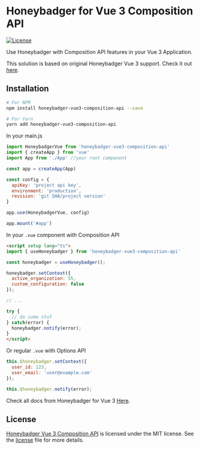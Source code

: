 # Honeybadger for Vue 3 Composition API

<a href="https://github.com/otavio-paganotti/honeybadger-vue3-composition-api/blob/main/LICENSE"><img src="https://img.shields.io/github/license/otavio-paganotti/honeybadger-vue3-composition-api" alt="License" /></a>

Use Honeybadger with Composition API features in your Vue 3 Application.

This solution is based on original Honeybadger Vue 3 support. Check it out [here](https://github.com/honeybadger-io/honeybadger-vue).

## Installation

```BASH
# For NPM
npm install honeybadger-vue3-composition-api --save

# For Yarn
yarn add honeybadger-vue3-composition-api
```

In your main.js

```javascript
import HoneybadgerVue from 'honeybadger-vue3-composition-api'
import { createApp } from 'vue'
import App from './App' //your root component

const app = createApp(App)

const config = {
  apiKey: 'project api key',
  environment: 'production',
  revision: 'git SHA/project version'
}

app.use(HoneybadgerVue, config)

app.mount('#app')
```

In your `.vue` component with Composition API

```html
<script setup lang="ts">
import { useHoneybadger } from 'honeybadger-vue3-composition-api'

const honeybadger = useHoneybadger();

honeybadger.setContext({
  active_organization: 55,
  custom_configuration: false
});

// ...

try {
  // do some stuf
} catch(error) {
  honeybadger.notify(error);
}
</script>
```

Or regular `.vue` with Options API

```javascript
this.$honeybadger.setContext({
  user_id: 123,
  user_email: 'user@example.com'
});

this.$honeybadger.notify(error);
```

Check all docs from Honeybadger for Vue 3 [Here](https://docs.honeybadger.io/lib/javascript/integration/vue3/).

## License

[Honeybadger Vue 3 Composition API](https://github.com/otavio-paganotti/honeybadger-vue3-composition-api) is licensed under the MIT license.
See the [license](https://github.com/otavio-paganotti/honeybadger-vue3-composition-api/blob/main/LICENSE) file for more details.